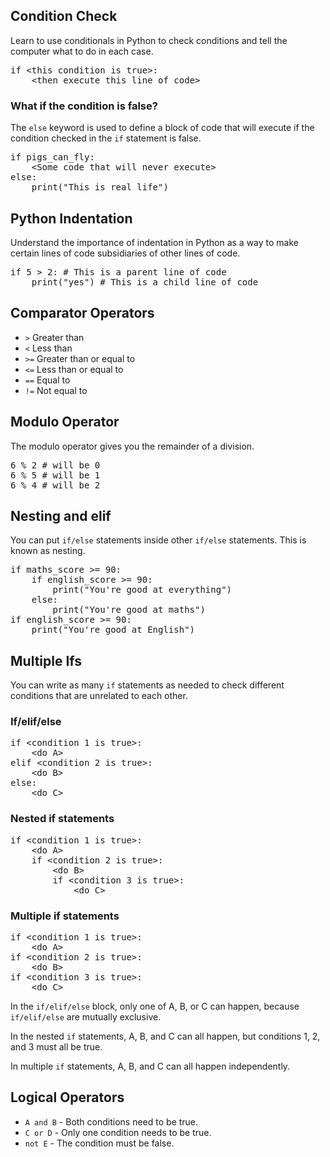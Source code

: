 <h2>Condition Check</h2>
<p>Learn to use conditionals in Python to check conditions and tell the computer what to do in each case.</p>
<pre>
if &lt;this condition is true&gt;:
    &lt;then execute this line of code&gt;
</pre>

<h3>What if the condition is false?</h3>
<p>The <code>else</code> keyword is used to define a block of code that will execute if the condition checked in the <code>if</code> statement is false.</p>
<pre>
if pigs_can_fly:
    &lt;Some code that will never execute&gt;
else:
    print("This is real life")
</pre>

<h2>Python Indentation</h2>
<p>Understand the importance of indentation in Python as a way to make certain lines of code subsidiaries of other lines of code.</p>
<pre>
if 5 > 2: # This is a parent line of code
    print("yes") # This is a child line of code
</pre>

<h2>Comparator Operators</h2>
<ul>
    <li><code>&gt;</code> Greater than</li>
    <li><code>&lt;</code> Less than</li>
    <li><code>&gt;=</code> Greater than or equal to</li>
    <li><code>&lt;=</code> Less than or equal to</li>
    <li><code>==</code> Equal to</li>
    <li><code>!=</code> Not equal to</li>
</ul>

<h2>Modulo Operator</h2>
<p>The modulo operator gives you the remainder of a division.</p>
<pre>
6 % 2 # will be 0
6 % 5 # will be 1
6 % 4 # will be 2
</pre>

<h2>Nesting and elif</h2>
<p>You can put <code>if/else</code> statements inside other <code>if/else</code> statements. This is known as nesting.</p>
<pre>
if maths_score >= 90:
    if english_score >= 90:
        print("You're good at everything")
    else:
        print("You're good at maths")
if english_score >= 90:
    print("You're good at English")
</pre>

<h2>Multiple Ifs</h2>
<p>You can write as many <code>if</code> statements as needed to check different conditions that are unrelated to each other.</p>

<h3>If/elif/else</h3>
<pre>
if &lt;condition 1 is true&gt;:
    &lt;do A&gt;
elif &lt;condition 2 is true&gt;:
    &lt;do B&gt;
else:
    &lt;do C&gt;
</pre>

<h3>Nested if statements</h3>
<pre>
if &lt;condition 1 is true&gt;:
    &lt;do A&gt;
    if &lt;condition 2 is true&gt;:
        &lt;do B&gt;
        if &lt;condition 3 is true&gt;:
            &lt;do C&gt;
</pre>

<h3>Multiple if statements</h3>
<pre>
if &lt;condition 1 is true&gt;:
    &lt;do A&gt;
if &lt;condition 2 is true&gt;:
    &lt;do B&gt;
if &lt;condition 3 is true&gt;:
    &lt;do C&gt;
</pre>

<p>In the <code>if/elif/else</code> block, only one of A, B, or C can happen, because <code>if/elif/else</code> are mutually exclusive.</p>
<p>In the nested <code>if</code> statements, A, B, and C can all happen, but conditions 1, 2, and 3 must all be true.</p>
<p>In multiple <code>if</code> statements, A, B, and C can all happen independently.</p>

<h2>Logical Operators</h2>
<ul>
    <li><code>A and B</code> - Both conditions need to be true.</li>
    <li><code>C or D</code> - Only one condition needs to be true.</li>
    <li><code>not E</code> - The condition must be false.</li>
</ul>
